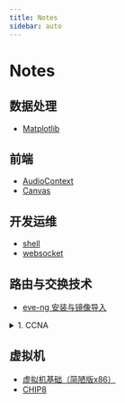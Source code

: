 ```yaml
---
title: Notes
sidebar: auto  
---  
```

# Notes  
## 数据处理  
- [Matplotlib](./数据处理/matplotlib/README.md)  

## 前端  
- [AudioContext](./前端/AudioContext.md)  
- [Canvas](./前端/Canvas.md)  

## 开发运维  
- [shell](./开发运维/shell.md)  
- [websocket](./开发运维/websocket.md)  

## 路由与交换技术  
- [eve-ng 安装与镜像导入](./路由与交换/eve-ng安装与镜像导入.md)  

<details>  
<summary>1. CCNA</summary>

- [TCP/IP 基础](./路由与交换/CCNA/TCP-IP基础.md)
- [交换机简介](./路由与交换/CCNA/交换机简介.md)
- [IP 地址](./路由与交换/CCNA/IP地址.md)  
- [路由基础](./路由与交换/CCNA/路由基础.md)  
- [交换基础](./路由与交换/CCNA/交换基础.md)  
- [生成树基础](./路由与交换/CCNA/生成树基础.md)  
- [端口聚合基础](./路由与交换/CCNA/端口聚合基础.md)  
- [首跳冗余协议](./路由与交换/CCNA/首跳冗余协议.md)  
- [ACL 基础](./路由与交换/CCNA/ACL基础.md)  
- [NAT 基础](./路由与交换/CCNA/NAT基础.md)  

</details>

## 虚拟机  

- [虚拟机基础（简陋版x86）](./虚拟机/vm.md)  
- [CHIP8](./虚拟机/chip8.md)  